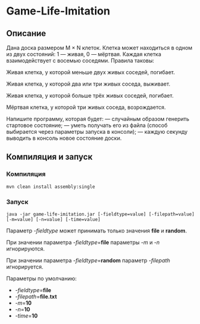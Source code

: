 # Game-Life-Imitation
## Описание
Дана доска размером M × N клеток. Клетка может находиться в одном из двух состояний: 1 — живая, 0 — мёртвая. Каждая клетка взаимодействует с восемью соседями. Правила таковы:

Живая клетка, у которой меньше двух живых соседей, погибает.

Живая клетка, у которой два или три живых соседа, выживает.

Живая клетка, у которой больше трёх живых соседей, погибает.

Мёртвая клетка, у которой три живых соседа, возрождается.

Напишите программу, которая будет: — случайным образом генерить стартовое состояние; — уметь получать его из файла (способ выбирается через параметры запуска в консоли); — каждую секунду выводить в консоль новое состояние доски.

## Компиляция и запуск
### Компиляция
```mvn clean install assembly:single```

### Запуск
```java -jar game-life-imitation.jar [-fieldtype=value] [-filepath=value] [-m=value] [-n=value] [-time=value]```

Параметр *-fieldtype* может принимать только значения **file** и **random**.

При значении параметра *-fieldtype*=**file** параметры *-m* и  *-n* игнорируются.

При значении параметра *-fieldtype*=**random** параметр *-filepath* игнорируется.

Параметры по умолчанию:
- *-fieldtype*=**file**
- *-filepath*=**file.txt** 
- *-m*=**10**
- *-n*=**10**
- *-time*=**10**
